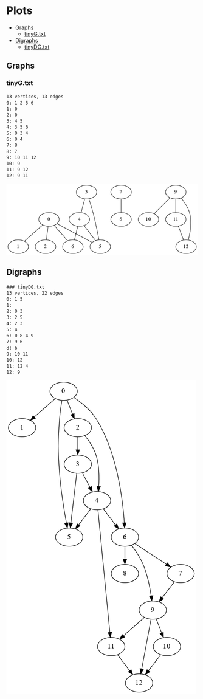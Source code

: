 # Plots
* [Graphs](#graphs)
  * [tinyG.txt](#tinyg-txt)
* [Digraphs](#digraphs)
  * [tinyDG.txt](#tinydg-txt)

## Graphs
### tinyG.txt
```
13 vertices, 13 edges
0: 1 2 5 6
1: 0
2: 0
3: 4 5
4: 3 5 6
5: 0 3 4
6: 0 4
7: 8
8: 7
9: 10 11 12
10: 9
11: 9 12
12: 9 11
```
![tiny graph](tinyG.png)

## Digraphs
```
### tinyDG.txt
13 vertices, 22 edges
0: 1 5
1:
2: 0 3
3: 2 5
4: 2 3
5: 4
6: 0 8 4 9
7: 9 6
8: 6
9: 10 11
10: 12
11: 12 4
12: 9
```
![tinyDG](tinyDG.png)
